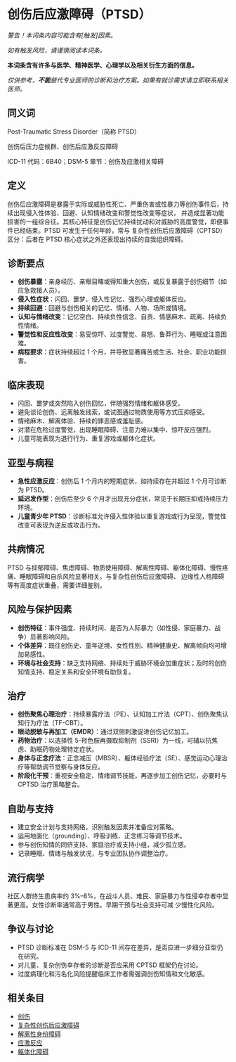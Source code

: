 # 创伤后应激障碍（PTSD）

**警告！本词条内容可能含有*[触发]*因素。**

*如有触发风险，请谨慎阅读本词条。*

**本词条含有许多与医学、精神医学、心理学以及相关衍生方面的信息。**

*仅供参考，**不能**替代专业医师的诊断和治疗方案。如果有就诊需求请立即联系相关医师。*

## 同义词

Post-Traumatic Stress Disorder（简称 PTSD）

创伤后压力症候群、创伤后应激反应障碍

ICD-11 代码：6B40；DSM-5 章节：创伤及应激相关障碍

## 定义

创伤后应激障碍是暴露于实际或威胁性死亡、严重伤害或性暴力等创伤事件后，持续出现侵入性体验、回避、认知情绪改变和警觉性改变等症状，
并造成显著功能损害的一组综合征。其核心特征是创伤记忆持续扰动和对威胁的高度警觉，即便事件已经结束。PTSD 可发生于任何年龄，常与
复杂性创伤后应激障碍（CPTSD）区分：后者在 PTSD 核心症状之外还表现出持续的自我组织障碍。

## 诊断要点

* **创伤暴露**：亲身经历、亲眼目睹或得知重大创伤，或反复暴露于创伤细节（如应急救援人员）。
* **侵入性症状**：闪回、噩梦、侵入性记忆、强烈心理或躯体反应。
* **持续回避**：回避与创伤相关的记忆、情绪、人物、场所或情境。
* **认知与情绪改变**：记忆空白、持续负性信念、自责、情感麻木、疏离、持续负性情绪。
* **警觉性和反应性改变**：易受惊吓、过度警觉、易怒、鲁莽行为、睡眠或注意困难。
* **病程要求**：症状持续超过 1 个月，并导致显著痛苦或生活、社会、职业功能损害。

## 临床表现

* 闪回、噩梦或突然陷入创伤回忆，伴随强烈情绪和躯体感受。
* 避免谈论创伤、远离触发线索，或试图通过物质使用等方式压抑感受。
* 情绪麻木、解离体验、持续的罪恶感或羞耻感。
* 对潜在危险过度警觉，出现睡眠障碍、注意力难以集中、惊吓反应强烈。
* 儿童可能表现为退行行为、重复游戏或躯体化症状。

## 亚型与病程

* **急性应激反应**：创伤后 1 个月内的短期症状，如持续存在并超过 1 个月可诊断为 PTSD。
* **延迟发作型**：创伤后至少 6 个月才出现充分症状，常见于长期压抑或持续压力环境。
* **儿童青少年 PTSD**：诊断标准允许侵入性体验以重复游戏或行为呈现，警觉性改变可表现为逆反或攻击行为。

## 共病情况

PTSD 与抑郁障碍、焦虑障碍、物质使用障碍、解离性障碍、躯体化障碍、慢性疼痛、睡眠障碍和自杀风险显著相关。与复杂性创伤后应激障碍、
边缘性人格障碍等有高度症状重叠，需要详细鉴别。

## 风险与保护因素

* **创伤特征**：事件强度、持续时间、是否为人际暴力（如性侵、家庭暴力、战争）显著影响风险。
* **个体差异**：既往创伤史、童年逆境、女性性别、精神健康史、解离倾向均可增加易感性。
* **环境与社会支持**：缺乏支持网络、持续处于威胁环境会加重症状；及时的创伤知情支持、稳定关系和安全环境有助恢复。

## 治疗

* **创伤聚焦心理治疗**：持续暴露疗法（PE）、认知加工疗法（CPT）、创伤聚焦认知行为疗法（TF-CBT）。
* **眼动脱敏与再加工（EMDR）**：通过双侧刺激促进创伤记忆加工。
* **药物治疗**：以选择性 5-羟色胺再摄取抑制剂（SSRI）为一线，可辅以抗焦虑、助眠药物处理特定症状。
* **身体与正念疗法**：正念减压（MBSR）、躯体经验疗法（SE）、感觉运动心理治疗等帮助调节觉察与身体反应。
* **阶段化干预**：重视安全稳定、情绪调节技能，再逐步加工创伤记忆，必要时与 CPTSD 治疗策略整合。

## 自助与支持

* 建立安全计划与支持网络，识别触发因素并准备应对策略。
* 运用地面化（grounding）、呼吸训练、正念练习等调节技术。
* 参与创伤知情的同侪支持、家庭治疗或支持小组，减少孤立感。
* 记录睡眠、情绪与触发状况，与专业团队协作调整治疗。

## 流行病学

社区人群终生患病率约 3%–8%，在战斗人员、难民、家庭暴力与性侵幸存者中显著更高。女性诊断率通常高于男性。早期干预与社会支持可减
少慢性化风险。

## 争议与讨论

* PTSD 诊断标准在 DSM-5 与 ICD-11 间存在差异，是否应进一步细分亚型仍在研究。
* 对儿童、复杂创伤幸存者的诊断是否应采用 CPTSD 框架仍在讨论。
* 过度病理化和污名化风险提醒临床工作者需强调创伤知情和文化敏感。

## 相关条目

* [创伤](创伤.md)
* [复杂性创伤后应激障碍](复杂性创伤后应激障碍.md)
* [解离性身份障碍](解离性身份障碍.md)
* [应激反应](../系统体验与机制/应激反应.md)
* [躯体化障碍](躯体化障碍.md)
